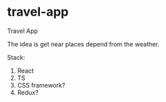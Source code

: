 # travel-app

Travel App

The idea is get near places depend from the weather.

Stack:

1. React
2. TS
3. CSS framework?
4. Redux?
